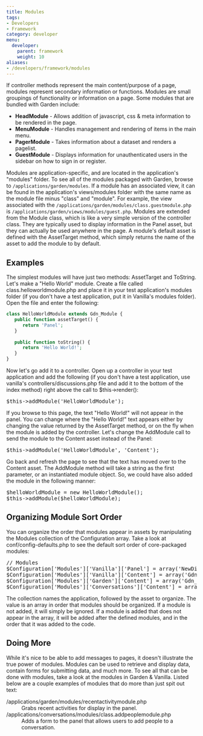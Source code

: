```yaml
---
title: Modules
tags:
- Developers
- Framework
category: developer
menu:
  developer:
    parent: framework
    weight: 10
aliases:
- /developers/framework/modules
---
```

<p>If controller methods represent the main content/purpose of a page, modules represent secondary information or functions. Modules are small groupings of functionality or information on a page. Some modules that are bundled with Garden include:</p>
<ul>
<li><strong>HeadModule</strong> - Allows addition of javascript, css &amp; meta information to be rendered in the page.</li>
<li><strong>MenuModule</strong> - Handles management and rendering of items in the main menu.</li>
<li><strong>PagerModule</strong> - Takes information about a dataset and renders a pagelist.</li>
<li><strong>GuestModule</strong> - Displays information for unauthenticated users in the sidebar on how to sign in or register.</li>
</ul>
<p>Modules are application-specific, and are located in the application's "modules" folder. To see all of the modules packaged with Garden, browse to <code>/applications/garden/modules</code>. If a module has an associated view, it can be found in the application's views/modules folder with the same name as the module file minus "class" and "module". For example, the view associated with the <code>/applications/garden/modules/class.guestmodule.php</code> is <code>/applications/garden/views/modules/guest.php</code>. Modules are extended from the Module class, which is like a very simple version of the controller class. They are typically used to display information in the Panel asset, but they can actually be used anywhere in the page. A module's default asset is defined with the AssetTarget method, which simply returns the name of the asset to add the module to by default.</p>
<h2>Examples</h2>
<p>The simplest modules will have just two methods: AssetTarget and ToString. Let's make a "Hello World" module. Create a file called class.helloworldmodule.php and place it in your test application's modules folder (if you don't have a test application, put it in Vanilla's modules folder). Open the file and enter the following:</p>

```php
class HelloWorldModule extends Gdn_Module {
   public function assetTarget() {
      return 'Panel';
   }
   
   public function toString() {
      return 'Hello World!';
   }
}
```


<p>Now let's go add it to a controller. Open up a controller in your test application and add the following (if you don't have a test application, use vanilla's controllers/discussions.php file and add it to the bottom of the index method) right above the call to $this-&gt;render():</p>
<pre lang="php">$this-&gt;addModule('HelloWorldModule');</pre>
<p>If you browse to this page, the text "Hello World!" will not appear in the panel. You can change where the "Hello World!" text appears either by changing the value returned by the AssetTarget method, or on the fly when the module is added by the controller. Let's change the AddModule call to send the module to the Content asset instead of the Panel:</p>
<pre lang="php">$this-&gt;addModule('HelloWorldModule', 'Content');</pre>
<p>Go back and refresh the page to see that the text has moved over to the Content asset. The AddModule method will take a string as the first parameter, or an instantiated module object. So, we could have also added the module in the following manner:</p>
<pre lang="php">$helloWorldModule = new HelloWorldModule();
$this-&gt;addModule($helloWorldModule);</pre>
<h2>Organizing Module Sort Order</h2>
<p>You can organize the order that modules appear in assets by manipulating the Modules collection of the Configuration array. Take a look at conf/config-defaults.php to see the default sort order of core-packaged modules:</p>
<pre lang="php">// Modules
$Configuration['Modules']['Vanilla']['Panel'] = array('NewDiscussionModule', 'GuestModule', 'Ads');
$Configuration['Modules']['Vanilla']['Content'] = array('Gdn_MessageModule', 'Notices', 'Content', 'Ads');
$Configuration['Modules']['Garden']['Content'] = array('Gdn_MessageModule', 'Notices', 'Content', 'Ads');
$Configuration['Modules']['Conversations']['Content'] = array('Gdn_MessageModule', 'Notices', 'Content', 'Ads');</pre>
<p>The collection names the application, followed by the asset to organize. The value is an array in order that modules should be organized. If a module is not added, it will simply be ignored. If a module is added that does not appear in the array, it will be added after the defined modules, and in the order that it was added to the code.</p>
<h2>Doing More</h2>
<p>While it's nice to be able to add messages to pages, it doesn't illustrate the true power of modules. Modules can be used to retrieve and display data, contain forms for submitting data, and much more. To see all that can be done with modules, take a look at the modules in Garden &amp; Vanilla. Listed below are a couple examples of modules that do more than just spit out text:</p>
<dl><dt>/applications/garden/modules/recentactivitymodule.php</dt><dd>Grabs recent activities for display in the panel.</dd><dt>/applications/conversations/modules/class.addpeoplemodule.php</dt><dd>Adds a form to the panel that allows users to add people to a conversation.</dd><dt></dt></dl>
